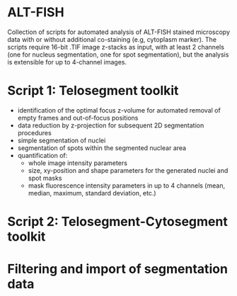# ALT-FISH
Collection of scripts for automated analysis of ALT-FISH stained microscopy data with or without additional co-staining (e.g, cytoplasm marker).
The scripts require 16-bit .TIF image z-stacks as input, with at least 2 channels (one for nucleus segmentation, one for spot segmentation), but the analysis is extensible for up to 4-channel images.

# Script 1: Telosegment toolkit
* identification of the optimal focus z-volume for automated removal of empty frames and out-of-focus positions
* data reduction by z-projection for subsequent 2D segmentation procedures
* simple segmentation of nuclei
* segmentation of spots within the segmented nuclear area
* quantification of:
  * whole image intensity parameters 
  * size, xy-position and shape parameters for the generated nuclei and spot masks
  * mask fluorescence intensity parameters in up to 4 channels (mean, median, maximum, standard deviation, etc.)





# Script 2: Telosegment-Cytosegment toolkit


# Filtering and import of segmentation data
